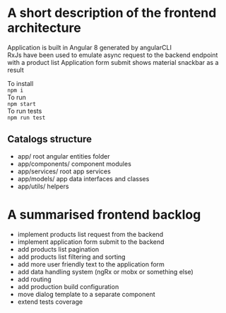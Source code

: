 # A short description of the frontend architecture
Application is built in Angular 8 generated by angularCLI  
RxJs have been used to emulate async request to the backend endpoint with a product list
Application form submit shows material snackbar as a result 

To install  
```npm i```  
To run  
```npm start```  
To run tests  
```npm run test```  

## Catalogs structure
- app/ root angular entities folder
- app/components/ component modules
- app/services/ root app services
- app/models/ app data interfaces and classes
- app/utils/ helpers

# A summarised frontend backlog
- implement products list request from the backend
- implement application form submit to the backend
- add products list pagination
- add products list filtering and sorting
- add more user friendly text to the application form
- add data handling system (ngRx or mobx or something else)
- add routing
- add production build configuration
- move dialog template to a separate component
- extend tests coverage
